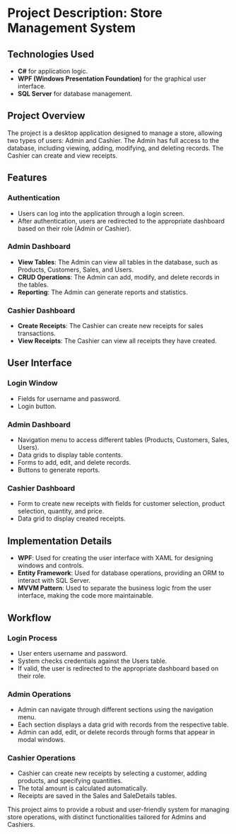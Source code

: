 # Project Description: Store Management System

## Technologies Used
- **C#** for application logic.
- **WPF (Windows Presentation Foundation)** for the graphical user interface.
- **SQL Server** for database management.

## Project Overview
The project is a desktop application designed to manage a store, allowing two types of users: Admin and Cashier. The Admin has full access to the database, including viewing, adding, modifying, and deleting records. The Cashier can create and view receipts.

## Features

### Authentication
- Users can log into the application through a login screen.
- After authentication, users are redirected to the appropriate dashboard based on their role (Admin or Cashier).

### Admin Dashboard
- **View Tables**: The Admin can view all tables in the database, such as Products, Customers, Sales, and Users.
- **CRUD Operations**: The Admin can add, modify, and delete records in the tables.
- **Reporting**: The Admin can generate reports and statistics.

### Cashier Dashboard
- **Create Receipts**: The Cashier can create new receipts for sales transactions.
- **View Receipts**: The Cashier can view all receipts they have created.

## User Interface

### Login Window
- Fields for username and password.
- Login button.

### Admin Dashboard
- Navigation menu to access different tables (Products, Customers, Sales, Users).
- Data grids to display table contents.
- Forms to add, edit, and delete records.
- Buttons to generate reports.

### Cashier Dashboard
- Form to create new receipts with fields for customer selection, product selection, quantity, and price.
- Data grid to display created receipts.

## Implementation Details

- **WPF**: Used for creating the user interface with XAML for designing windows and controls.
- **Entity Framework**: Used for database operations, providing an ORM to interact with SQL Server.
- **MVVM Pattern**: Used to separate the business logic from the user interface, making the code more maintainable.

## Workflow

### Login Process
- User enters username and password.
- System checks credentials against the Users table.
- If valid, the user is redirected to the appropriate dashboard based on their role.

### Admin Operations
- Admin can navigate through different sections using the navigation menu.
- Each section displays a data grid with records from the respective table.
- Admin can add, edit, or delete records through forms that appear in modal windows.

### Cashier Operations
- Cashier can create new receipts by selecting a customer, adding products, and specifying quantities.
- The total amount is calculated automatically.
- Receipts are saved in the Sales and SaleDetails tables.

This project aims to provide a robust and user-friendly system for managing store operations, with distinct functionalities tailored for Admins and Cashiers.
